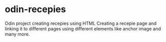 # odin-recepies
Odin project creating recepies using HTML
Creating a recepie page and linking it to different pages using different elements like anchor image and many more.
